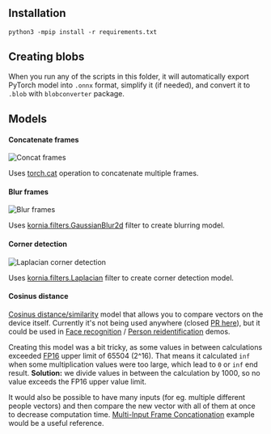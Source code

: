 ## Installation

```
python3 -mpip install -r requirements.txt
```

## Creating blobs

When you run any of the scripts in this folder, it will automatically export PyTorch model into `.onnx` format, simplify it (if needed), and convert it to `.blob` with `blobconverter` package.

## Models

#### Concatenate frames

![Concat frames](https://user-images.githubusercontent.com/18037362/134209980-09c6e2f9-8a26-45d5-a6ad-c31d9e2816e1.png)

Uses [torch.cat](https://pytorch.org/docs/stable/generated/torch.cat.html) operation to concatenate multiple frames.

#### Blur frames

![Blur frames](https://docs.luxonis.com/en/latest/_images/blur.jpeg)

Uses [kornia.filters.GaussianBlur2d](https://kornia.readthedocs.io/en/latest/filters.html?highlight=GaussianBlur2d#kornia.filters.GaussianBlur2d) filter to create blurring model.

#### Corner detection

![Laplacian corner detection](https://user-images.githubusercontent.com/18037362/134209951-4e1c7343-a333-4fb6-bdc9-bc86f6dc36b2.jpeg)

Uses [kornia.filters.Laplacian](https://kornia.readthedocs.io/en/latest/filters.html?highlight=laplacian#kornia.filters.Laplacian) filter to create corner detection model.

#### Cosinus distance

[Cosinus distance/similarity](https://en.wikipedia.org/wiki/Cosine_similarity) model that allows you to compare vectors on the device itself. Currently it's not being used anywhere (closed [PR here](https://github.com/luxonis/depthai-experiments/pull/259)), but it could be used in [Face recognition](https://github.com/luxonis/depthai-experiments/tree/master/face-recognition) / [Person reidentification](https://github.com/luxonis/depthai-experiments/tree/master/pedestrian-reidentification) demos.

Creating this model was a bit tricky, as some values in between calculations exceeded [FP16](https://en.wikipedia.org/wiki/Half-precision_floating-point_format#Half_precision_examples) upper limit of 65504 (2^16). That means it calculated `inf` when some multiplication values were too large, which lead to `0` or `inf` end result.
**Solution:** we divide values in between the calculation by 1000, so no value exceeds the FP16 upper value limit.

It would also be possible to have many inputs (for eg. multiple different people vectors) and then compare the new vector with all of them at once to decrease computation time. [Multi-Input Frame Concationation](https://docs.luxonis.com/projects/api/en/latest/samples/NeuralNetwork/concat_multi_input) example would be a useful reference.